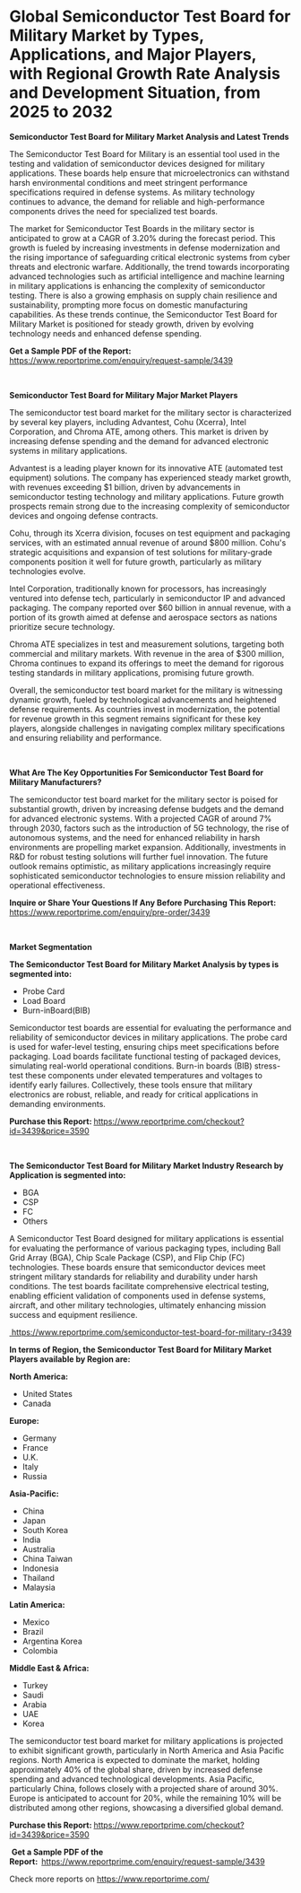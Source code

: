 <p><h1>Global Semiconductor Test Board for Military Market by Types, Applications, and Major Players, with Regional Growth Rate Analysis and Development Situation, from 2025 to 2032</h1></p><p><strong>Semiconductor Test Board for Military Market Analysis and Latest Trends</strong></p>
<p><p>The Semiconductor Test Board for Military is an essential tool used in the testing and validation of semiconductor devices designed for military applications. These boards help ensure that microelectronics can withstand harsh environmental conditions and meet stringent performance specifications required in defense systems. As military technology continues to advance, the demand for reliable and high-performance components drives the need for specialized test boards.</p><p>The market for Semiconductor Test Boards in the military sector is anticipated to grow at a CAGR of 3.20% during the forecast period. This growth is fueled by increasing investments in defense modernization and the rising importance of safeguarding critical electronic systems from cyber threats and electronic warfare. Additionally, the trend towards incorporating advanced technologies such as artificial intelligence and machine learning in military applications is enhancing the complexity of semiconductor testing. There is also a growing emphasis on supply chain resilience and sustainability, prompting more focus on domestic manufacturing capabilities. As these trends continue, the Semiconductor Test Board for Military Market is positioned for steady growth, driven by evolving technology needs and enhanced defense spending.</p></p>
<p><strong>Get a Sample PDF of the Report:&nbsp;</strong> <a href="https://www.reportprime.com/enquiry/request-sample/3439?utm_campaign=2181&utm_medium=2&utm_source=Github&utm_content=ia&utm_term=18032025&utm_id=semiconductor-test-board-for-military">https://www.reportprime.com/enquiry/request-sample/3439</a></p>
<p>&nbsp;</p>
<p><strong>Semiconductor Test Board for Military Major Market Players</strong></p>
<p><p>The semiconductor test board market for the military sector is characterized by several key players, including Advantest, Cohu (Xcerra), Intel Corporation, and Chroma ATE, among others. This market is driven by increasing defense spending and the demand for advanced electronic systems in military applications.</p><p>Advantest is a leading player known for its innovative ATE (automated test equipment) solutions. The company has experienced steady market growth, with revenues exceeding $1 billion, driven by advancements in semiconductor testing technology and military applications. Future growth prospects remain strong due to the increasing complexity of semiconductor devices and ongoing defense contracts.</p><p>Cohu, through its Xcerra division, focuses on test equipment and packaging services, with an estimated annual revenue of around $800 million. Cohu's strategic acquisitions and expansion of test solutions for military-grade components position it well for future growth, particularly as military technologies evolve.</p><p>Intel Corporation, traditionally known for processors, has increasingly ventured into defense tech, particularly in semiconductor IP and advanced packaging. The company reported over $60 billion in annual revenue, with a portion of its growth aimed at defense and aerospace sectors as nations prioritize secure technology.</p><p>Chroma ATE specializes in test and measurement solutions, targeting both commercial and military markets. With revenue in the area of $300 million, Chroma continues to expand its offerings to meet the demand for rigorous testing standards in military applications, promising future growth.</p><p>Overall, the semiconductor test board market for the military is witnessing dynamic growth, fueled by technological advancements and heightened defense requirements. As countries invest in modernization, the potential for revenue growth in this segment remains significant for these key players, alongside challenges in navigating complex military specifications and ensuring reliability and performance.</p></p>
<p>&nbsp;</p>
<p><strong>What Are The Key Opportunities For Semiconductor Test Board for Military Manufacturers?</strong></p>
<p><p>The semiconductor test board market for the military sector is poised for substantial growth, driven by increasing defense budgets and the demand for advanced electronic systems. With a projected CAGR of around 7% through 2030, factors such as the introduction of 5G technology, the rise of autonomous systems, and the need for enhanced reliability in harsh environments are propelling market expansion. Additionally, investments in R&D for robust testing solutions will further fuel innovation. The future outlook remains optimistic, as military applications increasingly require sophisticated semiconductor technologies to ensure mission reliability and operational effectiveness.</p></p>
<p><strong>Inquire or Share Your Questions If Any Before Purchasing This Report:</strong> <a href="https://www.reportprime.com/enquiry/pre-order/3439?utm_campaign=2181&utm_medium=2&utm_source=Github&utm_content=ia&utm_term=18032025&utm_id=semiconductor-test-board-for-military">https://www.reportprime.com/enquiry/pre-order/3439</a></p>
<p>&nbsp;</p>
<p><strong>Market Segmentation</strong></p>
<p><strong>The Semiconductor Test Board for Military Market Analysis by types is segmented into:</strong></p>
<p><ul><li>Probe Card</li><li>Load Board</li><li>Burn-inBoard(BIB)</li></ul></p>
<p><p>Semiconductor test boards are essential for evaluating the performance and reliability of semiconductor devices in military applications. The probe card is used for wafer-level testing, ensuring chips meet specifications before packaging. Load boards facilitate functional testing of packaged devices, simulating real-world operational conditions. Burn-in boards (BIB) stress-test these components under elevated temperatures and voltages to identify early failures. Collectively, these tools ensure that military electronics are robust, reliable, and ready for critical applications in demanding environments.</p></p>
<p><strong>Purchase this Report:&nbsp;</strong><a href="https://www.reportprime.com/checkout?id=3439&price=3590&utm_campaign=2181&utm_medium=2&utm_source=Github&utm_content=ia&utm_term=18032025&utm_id=semiconductor-test-board-for-military">https://www.reportprime.com/checkout?id=3439&price=3590</a></p>
<p>&nbsp;</p>
<p><strong>The Semiconductor Test Board for Military Market Industry Research by Application is segmented into:</strong></p>
<p><ul><li>BGA</li><li>CSP</li><li>FC</li><li>Others</li></ul></p>
<p><p>A Semiconductor Test Board designed for military applications is essential for evaluating the performance of various packaging types, including Ball Grid Array (BGA), Chip Scale Package (CSP), and Flip Chip (FC) technologies. These boards ensure that semiconductor devices meet stringent military standards for reliability and durability under harsh conditions. The test boards facilitate comprehensive electrical testing, enabling efficient validation of components used in defense systems, aircraft, and other military technologies, ultimately enhancing mission success and equipment resilience.</p></p>
<p><a href="https://www.reportprime.com/semiconductor-test-board-for-military-r3439?utm_campaign=2181&utm_medium=2&utm_source=Github&utm_content=ia&utm_term=18032025&utm_id=semiconductor-test-board-for-military">&nbsp;https://www.reportprime.com/semiconductor-test-board-for-military-r3439</a></p>
<p><strong>In terms of Region, the Semiconductor Test Board for Military Market Players available by Region are:</strong></p>
<p>
    <p> <strong> North America: </strong>
        <ul>
            <li>United States</li>
            <li>Canada</li>
        </ul>
        </p> 
    <p> <strong> Europe: </strong>
        <ul>
            <li>Germany</li>
            <li>France</li>
            <li>U.K.</li>
            <li>Italy</li>
            <li>Russia</li>
        </ul>
        </p> 
    <p> <strong> Asia-Pacific: </strong>
        <ul>
            <li>China</li>
            <li>Japan</li>
            <li>South Korea</li>
            <li>India</li>
            <li>Australia</li>
            <li>China Taiwan</li>
            <li>Indonesia</li>
            <li>Thailand</li>
            <li>Malaysia</li>
        </ul>
        </p> 
    <p> <strong> Latin America: </strong>
        <ul>
            <li>Mexico</li>
            <li>Brazil</li>
            <li>Argentina Korea</li>
            <li>Colombia</li>
        </ul>
        </p> 
    <p> <strong> Middle East & Africa: </strong>
        <ul>
            <li>Turkey</li>
            <li>Saudi</li>
            <li>Arabia</li>
            <li>UAE</li>
            <li>Korea</li>
        </ul>
    </p>
    </p>
<p><p>The semiconductor test board market for military applications is projected to exhibit significant growth, particularly in North America and Asia Pacific regions. North America is expected to dominate the market, holding approximately 40% of the global share, driven by increased defense spending and advanced technological developments. Asia Pacific, particularly China, follows closely with a projected share of around 30%. Europe is anticipated to account for 20%, while the remaining 10% will be distributed among other regions, showcasing a diversified global demand.</p></p>
<p><strong>Purchase this Report: </strong><a href="https://www.reportprime.com/checkout?id=3439&price=3590&utm_campaign=2181&utm_medium=2&utm_source=Github&utm_content=ia&utm_term=18032025&utm_id=semiconductor-test-board-for-military">https://www.reportprime.com/checkout?id=3439&price=3590</a></p>
<p>&nbsp;<strong>Get a Sample PDF of the Report:&nbsp;&nbsp;</strong><a href="https://www.reportprime.com/enquiry/request-sample/3439?utm_campaign=2181&utm_medium=2&utm_source=Github&utm_content=ia&utm_term=18032025&utm_id=semiconductor-test-board-for-military">https://www.reportprime.com/enquiry/request-sample/3439</a></p>
<p><strong></strong></p>
<p>Check more reports on <a href="https://www.reportprime.com/?utm_campaign=2181&utm_medium=2&utm_source=Github&utm_content=ia&utm_term=18032025&utm_id=semiconductor-test-board-for-military">https://www.reportprime.com/</a></p>
